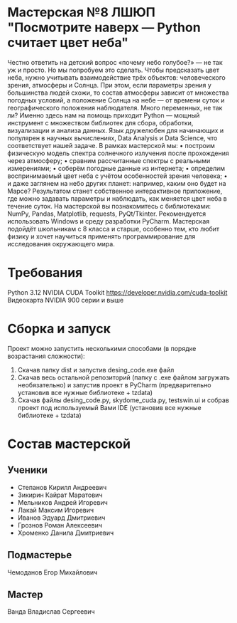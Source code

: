 # Мастерская №8 ЛШЮП "Посмотрите наверх — Python считает цвет неба"
Честно ответить на детский вопрос «почему небо голубое?» — не так уж и просто. Но мы попробуем это сделать. Чтобы предсказать цвет неба, нужно учитывать взаимодействие трёх объектов: человеческого зрения, атмосферы и Солнца. При этом, если параметры зрения у большинства людей схожи, то состав атмосферы зависит от множества погодных условий, а положение Солнца на небе — от времени суток и географического положения наблюдателя.
Много переменных, не так ли? Именно здесь нам на помощь приходит Python — мощный инструмент с множеством библиотек для сбора, обработки, визуализации и анализа данных. Язык дружелюбен для начинающих и популярен в научных вычислениях, Data Analysis и Data Science, что соответствует нашей задаче.
В рамках мастерской мы:
• построим физическую модель спектра солнечного излучения после прохождения через атмосферу;
• сравним рассчитанные спектры с реальными измерениями;
• соберём погодные данные из интернета;
• определим воспринимаемый цвет неба с учётом особенностей зрения человека;
• и даже заглянем на небо других планет: например, каким оно будет на Марсе?
Результатом станет собственное интерактивное приложение, где можно задавать параметры и наблюдать, как меняется цвет неба в течение суток.
На мастерской вы познакомитесь с библиотеками: NumPy, Pandas, Matplotlib, requests, PyQt/Tkinter. Рекомендуется использовать Windows и среду разработки PyCharm.
Мастерская подойдёт школьникам с 8 класса и старше, особенно тем, кто любит физику и хочет научиться применять программирование для исследования окружающего мира.
# Требования
Python 3.12
NVIDIA CUDA Toolkit https://developer.nvidia.com/cuda-toolkit
Видеокарта NVIDIA 900 серии и выше
# Сборка и запуск
Проект можно запустить несколькими способами (в порядке возрастания сложности):
1) Скачав папку dist и запустив desing_code.exe файл
2) Скачав весь остальной репозиторий (папку с .exe файлом загружать необязательно) и запустив проект в PyCharm (предварительно установив все нужные библиотеке + tzdata)
3) Скачав файлы desing_code.py, skydome_cuda.py, testswin.ui и собрав проект под используемый Вами IDE (установив все нужные библиотеке + tzdata)
# Состав мастерской
## Ученики
* Степанов Кирилл Андреевич
* Зикирин Кайрат Маратович
* Мельников Андрей Игоревич
* Лакай Максим Игоревич
* Иванов Эдуард Дмитриевич
* Грознов Роман Алексеевич
* Хроменко Данила Дмитриевич
## Подмастерье
Чемоданов Егор Михайлович
## Мастер
Ванда Владислав Сергеевич
